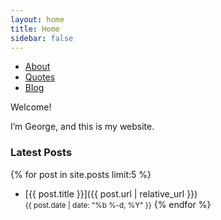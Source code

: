 ```yaml
---
layout: home
title: Home
sidebar: false
---
```


- [About](/about/)
- [Quotes](/quotes/)
- [Blog](/blog/)


Welcome!

I’m George, and this is my website.


### Latest Posts

{% for post in site.posts limit:5 %}
- [{{ post.title }}]({{ post.url | relative_url }})  
  <small>{{ post.date | date: "%b %-d, %Y" }}</small>
{% endfor %}


